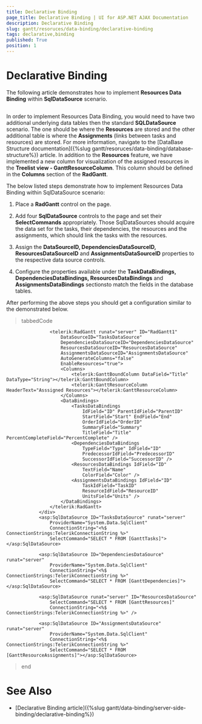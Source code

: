 ```yaml
---
title: Declarative Binding
page_title: Declarative Binding | UI for ASP.NET AJAX Documentation
description: Declarative Binding
slug: gantt/resoruces/data-binding/declarative-binding
tags: declarative,binding
published: True
position: 1
---
```


# Declarative Binding



The following article demonstrates how to implement __Resources Data Binding__ within __SqlDataSource__ scenario.

## 

In order to implement Resources Data Binding, you would need to have two additional underlying data tables then the standard __SQLDataSource__ scenario. The one should be where the __Resources__ are stored and the other additional table is where the __Assignments__ (links between tasks and resources) are stored. For more information, navigate to the [DataBase Structure documentation]({%slug gantt/resoruces/data-binding/database-structure%}) article. In addition to the __Resources__ feature, we have implemented a new column for visualization of the assigned resources in the __Treelist view - GanttResourceColumn__. This column should be defined in the __Columns__ section of the __RadGantt__.

The below listed steps demonstrate how to implement Resources Data Binding within SqlDataSource scenario:

1. Place a __RadGantt__ control on the page.

1. Add four __SqlDataSource__ controls to the page and set their __SelectCommands__ appropriately. Those SqlDataSources should acquire the data set for the tasks, their dependencies, the resources and the assignments, which should link the tasks with the resources.

1. Assign the __DataSourceID, DependenciesDataSourceID, ResourcesDataSourceID__ and __AssignmentsDataSourceID__ properties to the respective data source controls.

1. Configure the properties available under the __TaskDataBindings, DependenciesDataBindings, ResourcesDataBindings__ and __AssignmentsDataBindings__ sectionsto match the fields in the database tables.

After performing the above steps you should get a configuration similar to the demonstrated below.

>tabbedCode

````ASPNET
	            <telerik:RadGantt runat="server" ID="RadGantt1"
	                DataSourceID="TasksDataSource"
	                DependenciesDataSourceID="DependenciesDataSource"
	                ResourcesDataSourceID="ResourcesDataSource"
	                AssignmentsDataSourceID="AssignmentsDataSource"
	                AutoGenerateColumns="false"
	                EnableResources="true">
	                <Columns>
	                    <telerik:GanttBoundColumn DataField="Title" DataType="String"></telerik:GanttBoundColumn>
	                    <telerik:GanttResourceColumn HeaderText="Asssigned Resources"></telerik:GanttResourceColumn>
	                </Columns>
	                <DataBindings>
	                    <TasksDataBindings
	                        IdField="ID" ParentIdField="ParentID"
	                        StartField="Start" EndField="End"
	                        OrderIdField="OrderID"
	                        SummaryField="Summary"
	                        TitleField="Title" PercentCompleteField="PercentComplete" />
	                    <DependenciesDataBindings
	                        TypeField="Type" IdField="ID"
	                        PredecessorIdField="PredecessorID"
	                        SuccessorIdField="SuccessorID" />
	                    <ResourcesDataBindings IdField="ID"
	                        TextField="Name"
	                        ColorField="Color" />
	                    <AssignmentsDataBindings IdField="ID"
	                        TaskIdField="TaskID"
	                        ResourceIdField="ResourceID"
	                        UnitsField="Units" />
	                </DataBindings>
	            </telerik:RadGantt>
	        </div>
	        <asp:SqlDataSource ID="TasksDataSource" runat="server"
	            ProviderName="System.Data.SqlClient"
	            ConnectionString="<%$ ConnectionStrings:TelerikConnectionString %>"
	            SelectCommand="SELECT * FROM [GanttTasks]"></asp:SqlDataSource>
	
	        <asp:SqlDataSource ID="DependenciesDataSource" runat="server"
	            ProviderName="System.Data.SqlClient"
	            ConnectionString="<%$ ConnectionStrings:TelerikConnectionString %>"
	            SelectCommand="SELECT * FROM [GanttDependencies]"></asp:SqlDataSource>
	
	        <asp:SqlDataSource runat="server" ID="ResourcesDataSource"
	            SelectCommand="SELECT * FROM [GanttResources]"
	            ConnectionString="<%$ ConnectionStrings:TelerikConnectionString %>" />
	
	        <asp:SqlDataSource ID="AssignmentsDataSource" runat="server"
	            ProviderName="System.Data.SqlClient"
	            ConnectionString="<%$ ConnectionStrings:TelerikConnectionString %>"
	            SelectCommand="SELECT * FROM [GanttResourceAssignments]"></asp:SqlDataSource>
````
>end

# See Also

 * [Declarative Binding article]({%slug gantt/data-binding/server-side-binding/declarative-binding%})
